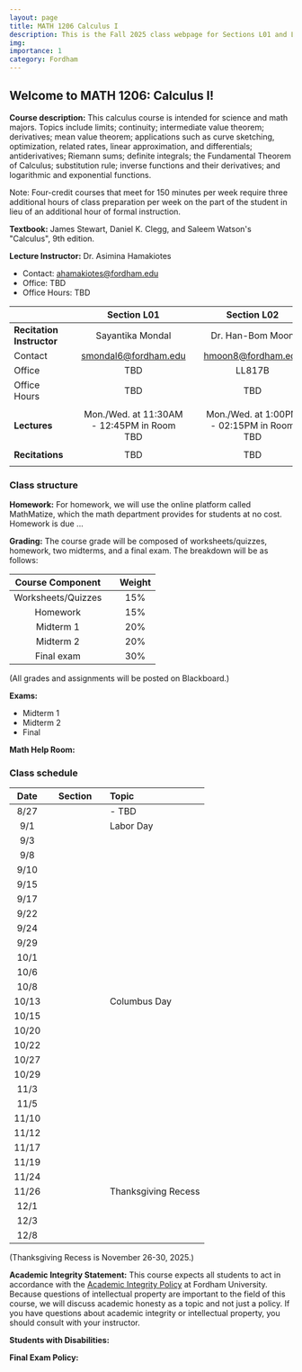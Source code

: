 ```yaml
---
layout: page
title: MATH 1206 Calculus I
description: This is the Fall 2025 class webpage for Sections L01 and L02 of MATH 1206 Calculus I at Fordham. 
img: 
importance: 1
category: Fordham
---
```


## Welcome to MATH 1206: Calculus I! 

**Course description:** This calculus course is intended for science and math majors. Topics include limits; continuity; intermediate value theorem; derivatives; mean value theorem; applications such as curve sketching, optimization, related rates, linear approximation, and differentials; antiderivatives; Riemann sums; definite integrals; the Fundamental Theorem of Calculus; substitution rule; inverse functions and their derivatives; and logarithmic and exponential functions. 

Note: Four-credit courses that meet for 150 minutes per week require three additional hours of class preparation per week on the part of the student in lieu of an additional hour of formal instruction.

**Textbook:** James Stewart, Daniel K. Clegg, and Saleem Watson's "Calculus", 9th edition.

**Lecture Instructor:** Dr. Asimina Hamakiotes
* Contact: ahamakiotes@fordham.edu
* Office: TBD
* Office Hours: TBD


|  |       |  Section L01   |       |  Section L02  | 
| :----     | :---: |  :----:       | :---: | :----:      |
| **Recitation Instructor** | | Sayantika Mondal | | Dr. Han-Bom Moon   |
| Contact | | smondal6@fordham.edu | | hmoon8@fordham.edu  |
| Office | | TBD | | LL817B  |
| Office Hours | | TBD | | TBD   |
|                | |                                 |       |                          |
| **Lectures** | | Mon./Wed. at 11:30AM - 12:45PM in Room TBD | | Mon./Wed. at 1:00PM - 02:15PM in Room TBD  |
|                | |                                 |       |                          |
| **Recitations** | | TBD | | TBD  | 
|                | |                                 |       |                          |



### Class structure

**Homework:** For homework, we will use the online platform called MathMatize, which the math department provides for students at no cost. Homework is due ...

**Grading:** The course grade will be composed of worksheets/quizzes, homework, two midterms, and a final exam. The breakdown will be as follows: 

| Course Component |       | Weight    | 
| :----:           | :---: |  :----:   |   
| Worksheets/Quizzes       |       |  15%      |  
| Homework         |       |  15%      |
| Midterm 1   |       |  20%      | 
| Midterm 2     |       |  20%      | 
| Final exam       |       |  30%      | 


(All grades and assignments will be posted on Blackboard.) 


**Exams:** 
* Midterm 1
* Midterm 2
* Final

**Math Help Room:**


### Class schedule

| Date  |      | Section |      | Topic                                                                   | 
| :---: | :--: | :---:   | :--: | :---                                                                    | 
| 8/27  |      |         |      |  - TBD  |  
| 9/1   |      |         |      | Labor Day   | 
| 9/3   |      |         |      |      | 
| 9/8   |      |         |      |                                             |   
| 9/10  |      |         |      |              |
| 9/15  |      |         |      |                                       | 
| 9/17  |      |         |      |                               |  
| 9/22  |      |         |      |                           |    
| 9/24  |      |         |      |                                  | 
| 9/29  |      |         |      |                              |  
| 10/1  |      |         |      |                         | 
| 10/6  |      |         |      |                              | 
| 10/8  |      |         |      |                                                  |  
| 10/13 |      |         |      |  Columbus Day        |   
| 10/15 |      |         |      |                                               |   
| 10/20 |      |         |      |                               |     
| 10/22 |      |         |      |                            | 
| 10/27 |      |         |      |                             |     
| 10/29 |      |         |      |                                | 
| 11/3  |      |         |      |                                                    |  
| 11/5  |      |         |      |                                           |
| 11/10 |      |         |      |                                           |
| 11/12 |      |         |      |                                           |
| 11/17 |      |         |      |                                           |
| 11/19 |      |         |      |                                           |
| 11/24 |      |         |      |                                           |
| 11/26 |      |         |      |  Thanksgiving Recess                                         |
| 12/1  |      |         |      |                                           |
| 12/3  |      |         |      |                                           |
| 12/8  |      |         |      |                                           |


(Thanksgiving Recess is November 26-30, 2025.)

**Academic Integrity Statement:** This course expects all students to act in accordance with the [Academic Integrity Policy](https://www.fordham.edu/resources/policies/academic-integrity-policy/) at Fordham University. Because questions of intellectual property are important to the field of this course, we will discuss academic honesty as a topic and not just a policy. If you have questions about academic integrity or intellectual property, you should consult with your instructor. 

**Students with Disabilities:** 

**Final Exam Policy:** 





